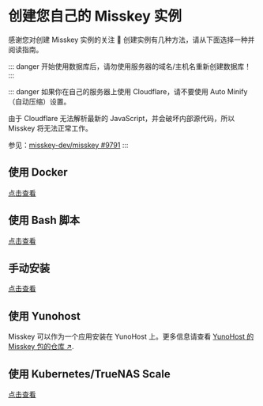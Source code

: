 # 创建您自己的 Misskey 实例

感谢您对创建 Misskey 实例的关注 🚀
创建实例有几种方法，请从下面选择一种并阅读指南。

::: danger
开始使用数据库后，请勿使用服务器的域名/主机名重新创建数据库！
:::

::: danger
如果你在自己的服务器上使用 Cloudflare，请不要使用 Auto Minify（自动压缩）设置。

由于 Cloudflare 无法解析最新的 JavaScript，并会破坏内部源代码，所以 Misskey 将无法正常工作。

参见：[misskey-dev/misskey #9791](https://github.com/misskey-dev/misskey/issues/9791)
:::

## 使用 Docker

[点击查看](./install/docker.html)

## 使用 Bash 脚本

[点击查看](./install/bash.html)

## 手动安装

[点击查看](./install/manual.html)

## 使用 Yunohost

Misskey 可以作为一个应用安装在 YunoHost 上。更多信息请查看 [YunoHost 的 Misskey 包的仓库 ↗](https://github.com/YunoHost-Apps/misskey_ynh).

## 使用 Kubernetes/TrueNAS Scale

[点击查看](./install/kubernetes.html)
